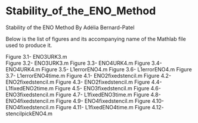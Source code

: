 # Stability_of_the_ENO_Method
Stability of the ENO Method
By Adélia Bernard-Patel

Below is the list of figures and its accompanying name of the Mathlab file used to produce it.

Figure 3.1- ENO3URK3.m<br />
Figure 3.2- ENO3URK3.m
Figure 3.3- ENO4URK4.m
Figure 3.4- ENO4URK4.m
Figure 3.5- L1errorENO4.m
Figure 3.6- L1errorENO4.m
Figure 3.7- L1errorENO4time.m
Figure 4.1- ENO2fixedstencil.m
Figure 4.2- ENO2fixedstencil.m
Figure 4.3- ENO2fixedstencil.m
Figure 4.4- L1fixedENO2time.m
Figure 4.5- ENO3fixedstencil.m
Figure 4.6- ENO3fixedstencil.m
Figure 4.7- L1fixedENO3time.m
Figure 4.8- ENO4fixedstencil.m
Figure 4.9- ENO4fixedstencil.m
Figure 4.10- ENO4fixedstencil.m
Figure 4.11- L1fixedENO4time.m
Figure 4.12- stencilpickENO4.m
